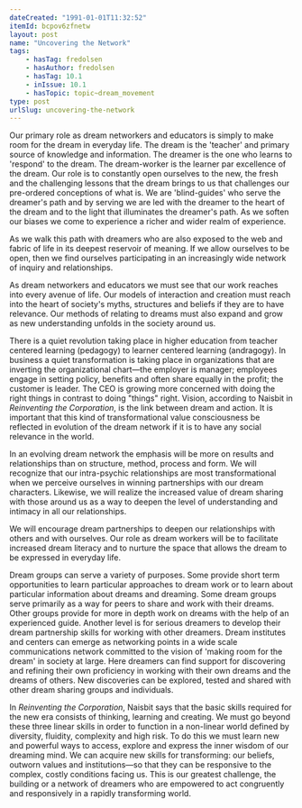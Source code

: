 ```yaml
---
dateCreated: "1991-01-01T11:32:52"
itemId: bcpov6zfnetw
layout: post
name: "Uncovering the Network"
tags:
    - hasTag: fredolsen
    - hasAuthor: fredolsen
    - hasTag: 10.1
    - inIssue: 10.1
    - hasTopic: topic~dream_movement
type: post
urlSlug: uncovering-the-network
---
```


Our primary role as dream networkers and educators is simply to make room for the dream in everyday life. The dream is the 'teacher' and primary source of knowledge and information. The dreamer is the one who learns to 'respond' to the dream. The dream-worker is the learner par excellence of the dream. Our role is to constantly open ourselves to the new, the fresh and the challenging lessons that the dream brings to us that challenges our pre-ordered conceptions of what is. We are 'blind-guides' who serve the dreamer's path and by serving we are led with the dreamer to the heart of the dream and to the light that illuminates the dreamer's path. As we soften our biases we come to experience a richer and wider realm of experience.

As we walk this path with dreamers who are also exposed to the web and fabric of life in its deepest reservoir of meaning. If we allow ourselves to be open, then we find ourselves participating in an increasingly wide network of inquiry and relationships.

As dream networkers and educators we must see that our work reaches into every avenue of life. Our models of interaction and creation must reach into the heart of society's myths, structures and beliefs if they are to have relevance. Our methods of relating to dreams must also expand and grow as new understanding unfolds in the society around us.

There is a quiet revolution taking place in higher education from teacher centered learning (pedagogy) to learner centered learning (andragogy). In business a quiet transformation is taking place in organizations that are inverting the organizational chart—the employer is manager; employees engage in setting policy, benefits and often share equally in the profit; the customer is leader. The CEO is growing more concerned with doing the right things in contrast to doing "things" right. Vision, according to Naisbit in _Reinventing the Corporation_, is the link between dream and action. It is important that this kind of transformational value consciousness be reflected in evolution of the dream network if it is to have any social relevance in the world.

In an evolving dream network the emphasis will be more on results and relationships than on structure, method, process and form. We will recognize that our intra-psychic relationships are most transformational when we perceive ourselves in winning partnerships with our dream characters. Likewise, we will realize the increased value of dream sharing with those around us as a way to deepen the level of understanding and intimacy in all our relationships.

We will encourage dream partnerships to deepen our relationships with others and with ourselves. Our role as dream workers will be to facilitate increased dream literacy and to nurture the space that allows the dream to be expressed in everyday life.

Dream groups can serve a variety of purposes. Some provide short term opportunities to learn particular approaches to dream work or to learn about particular information about dreams and dreaming. Some dream groups serve primarily as a way for peers to share and work with their dreams. Other groups provide for more in depth work on dreams with the help of an experienced guide. Another level is for serious dreamers to develop their dream partnership skills for working with other dreamers.
Dream institutes and centers can emerge as networking points in a wide scale communications network committed to the vision of 'making room for the dream' in society at large. Here dreamers can find support for discovering and refining their own proficiency in working with their own dreams and the dreams of others. New discoveries can be explored, tested and shared with other dream sharing groups and individuals.

In _Reinventing the Corporation_, Naisbit says that the basic skills required for the new era consists of thinking, learning and creating. We must go beyond these three linear skills in order to function in a non-linear world defined by diversity, fluidity, complexity and high risk. To do this we must learn new and powerful ways to access, explore and express the inner wisdom of our dreaming mind. We can acquire new skills for transforming: our beliefs, outworn values and institutions—so that they can be responsive to the complex, costly conditions facing us. This is our greatest challenge, the building or a network of dreamers who are empowered to act congruently and responsively in a rapidly transforming world.
